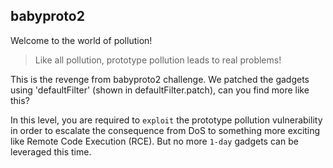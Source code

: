 ## babyproto2

Welcome to the world of pollution!

> Like all pollution, prototype pollution leads to real problems!

This is the revenge from babyproto2 challenge. We patched the gadgets using 'defaultFilter' (shown in defaultFilter.patch), can you find more like this?

In this level, you are required to `exploit` the prototype pollution vulnerability in order to escalate the consequence from DoS to something more exciting like Remote Code Execution (RCE). But no more `1-day` gadgets can be leveraged this time.


